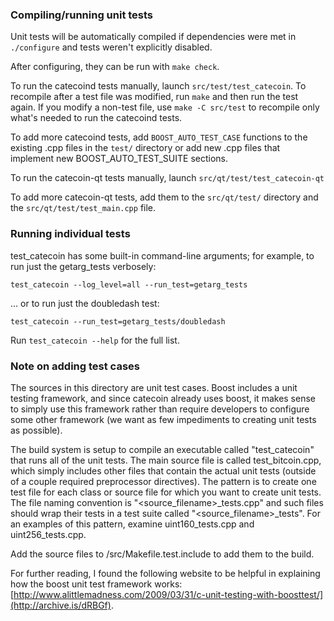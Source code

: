 ### Compiling/running unit tests

Unit tests will be automatically compiled if dependencies were met in `./configure`
and tests weren't explicitly disabled.

After configuring, they can be run with `make check`.

To run the catecoind tests manually, launch `src/test/test_catecoin`. To recompile
after a test file was modified, run `make` and then run the test again. If you
modify a non-test file, use `make -C src/test` to recompile only what's needed
to run the catecoind tests.

To add more catecoind tests, add `BOOST_AUTO_TEST_CASE` functions to the existing
.cpp files in the `test/` directory or add new .cpp files that
implement new BOOST_AUTO_TEST_SUITE sections.

To run the catecoin-qt tests manually, launch `src/qt/test/test_catecoin-qt`

To add more catecoin-qt tests, add them to the `src/qt/test/` directory and
the `src/qt/test/test_main.cpp` file.

### Running individual tests

test_catecoin has some built-in command-line arguments; for
example, to run just the getarg_tests verbosely:

    test_catecoin --log_level=all --run_test=getarg_tests

... or to run just the doubledash test:

    test_catecoin --run_test=getarg_tests/doubledash

Run `test_catecoin --help` for the full list.

### Note on adding test cases

The sources in this directory are unit test cases.  Boost includes a
unit testing framework, and since catecoin already uses boost, it makes
sense to simply use this framework rather than require developers to
configure some other framework (we want as few impediments to creating
unit tests as possible).

The build system is setup to compile an executable called "test_catecoin"
that runs all of the unit tests.  The main source file is called
test_bitcoin.cpp, which simply includes other files that contain the
actual unit tests (outside of a couple required preprocessor
directives).  The pattern is to create one test file for each class or
source file for which you want to create unit tests.  The file naming
convention is "<source_filename>_tests.cpp" and such files should wrap
their tests in a test suite called "<source_filename>_tests".  For an
examples of this pattern, examine uint160_tests.cpp and
uint256_tests.cpp.

Add the source files to /src/Makefile.test.include to add them to the build.

For further reading, I found the following website to be helpful in
explaining how the boost unit test framework works:
[http://www.alittlemadness.com/2009/03/31/c-unit-testing-with-boosttest/](http://archive.is/dRBGf).
